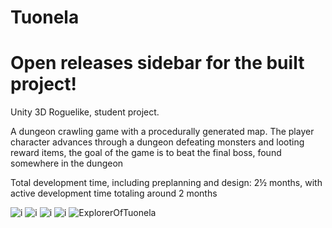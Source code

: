 # Tuonela
# Open releases sidebar for the built project!


 Unity 3D Roguelike, student project.
 
 A dungeon crawling game with a procedurally generated map. The player character advances through a dungeon defeating monsters and looting reward items, the goal of the game is to beat the final boss, found somewhere in the dungeon
 
Total development time, including preplanning and design: 2½ months, with active development time totaling around 2 months


![i](https://i.imgur.com/lxgQ6CX.png)
![i](https://i.imgur.com/XQIyj52.png)
![i](https://i.imgur.com/l0E9xQz.png)
![i](https://i.imgur.com/7b8adiU.png)
![ExplorerOfTuonela](https://user-images.githubusercontent.com/54834264/137347020-96f236c9-af2a-42c8-ba1b-da9598b639e6.png)
